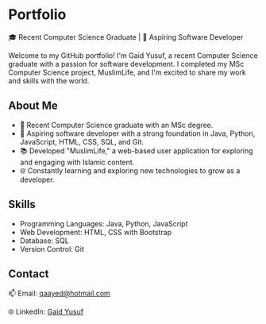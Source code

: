 # Portfolio

🎓 Recent Computer Science Graduate | 🚀 Aspiring Software Developer

Welcome to my GitHub portfolio! I'm Gaid Yusuf, a recent Computer Science graduate with a passion for software development. I completed my MSc Computer Science project, MuslimLife, and I'm excited to share my work and skills with the world.

## About Me

- 🌟 Recent Computer Science graduate with an MSc degree.
- 🚀 Aspiring software developer with a strong foundation in Java, Python, JavaScript, HTML, CSS, SQL, and Git.
- 📚 Developed "MuslimLife," a web-based user application for exploring and engaging with Islamic content.
- 🌐 Constantly learning and exploring new technologies to grow as a developer.

## Skills

- Programming Languages: Java, Python, JavaScript
- Web Development: HTML, CSS with Bootstrap
- Database: SQL
- Version Control: Git

## Contact

📫 Email: [qaayed@hotmail.com](mailto:qaayed@hotmail.com)

🌐 LinkedIn: [Gaid Yusuf](https://www.linkedin.com/in/gaid-yusuf-4b7b85166/?originalSubdomain=uk)
